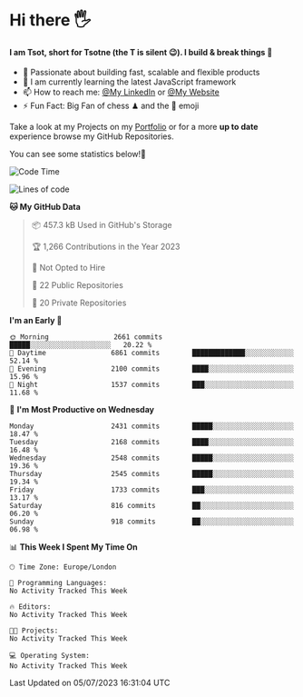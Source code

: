 # Hi there :raised_hand_with_fingers_splayed:
#### I am Tsot, short for Tsotne (the T is silent :wink:). I build & break things :space_invader:
- :telescope: Passionate about building fast, scalable and flexible products
- :seedling: I am currently learning the latest JavaScript framework 
- :mailbox: How to reach me: [@My LinkedIn](https://www.linkedin.com/in/tsotne-gvadzabia/) or [@My Website](https://tsotne.co.uk/contact)
- :zap: Fun Fact: Big Fan of chess ♟ and the 👾 emoji

Take a look at my Projects on my [Portfolio](https://tsotne.co.uk/) or for a more **up to date** experience browse my GitHub Repositories.

You can see some statistics below!:space_invader:
<!--START_SECTION:waka-->
![Code Time](http://img.shields.io/badge/Code%20Time-761%20hrs%202%20mins-blue)

![Lines of code](https://img.shields.io/badge/From%20Hello%20World%20I%27ve%20Written-6.6%20million%20lines%20of%20code-blue)

**🐱 My GitHub Data** 

> 📦 457.3 kB Used in GitHub's Storage 
 > 
> 🏆 1,266 Contributions in the Year 2023
 > 
> 🚫 Not Opted to Hire
 > 
> 📜 22 Public Repositories 
 > 
> 🔑 20 Private Repositories 
 > 
**I'm an Early 🐤** 

```text
🌞 Morning                2661 commits        █████░░░░░░░░░░░░░░░░░░░░   20.22 % 
🌆 Daytime                6861 commits        █████████████░░░░░░░░░░░░   52.14 % 
🌃 Evening                2100 commits        ████░░░░░░░░░░░░░░░░░░░░░   15.96 % 
🌙 Night                  1537 commits        ███░░░░░░░░░░░░░░░░░░░░░░   11.68 % 
```
📅 **I'm Most Productive on Wednesday** 

```text
Monday                   2431 commits        █████░░░░░░░░░░░░░░░░░░░░   18.47 % 
Tuesday                  2168 commits        ████░░░░░░░░░░░░░░░░░░░░░   16.48 % 
Wednesday                2548 commits        █████░░░░░░░░░░░░░░░░░░░░   19.36 % 
Thursday                 2545 commits        █████░░░░░░░░░░░░░░░░░░░░   19.34 % 
Friday                   1733 commits        ███░░░░░░░░░░░░░░░░░░░░░░   13.17 % 
Saturday                 816 commits         ██░░░░░░░░░░░░░░░░░░░░░░░   06.20 % 
Sunday                   918 commits         ██░░░░░░░░░░░░░░░░░░░░░░░   06.98 % 
```


📊 **This Week I Spent My Time On** 

```text
🕑︎ Time Zone: Europe/London

💬 Programming Languages: 
No Activity Tracked This Week

🔥 Editors: 
No Activity Tracked This Week

🐱‍💻 Projects: 
No Activity Tracked This Week

💻 Operating System: 
No Activity Tracked This Week
```


 Last Updated on 05/07/2023 16:31:04 UTC
<!--END_SECTION:waka-->
